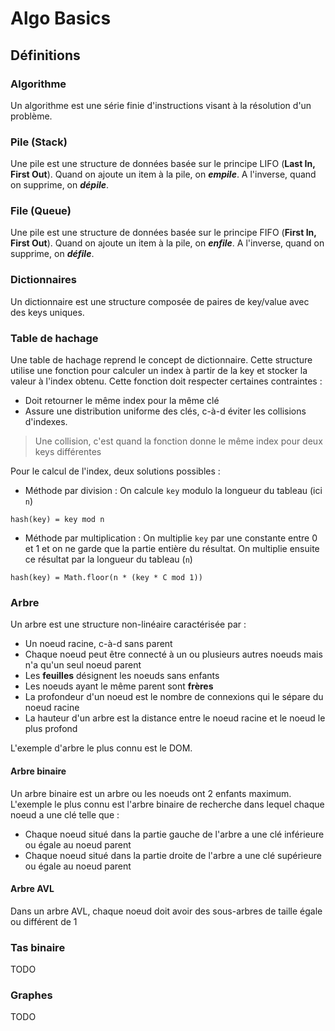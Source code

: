 # Algo Basics

## Définitions

### Algorithme

Un algorithme est une série finie d'instructions visant à la résolution d'un problème.

### Pile (Stack)

Une pile est une structure de données basée sur le principe LIFO (__Last In, First Out__). Quand on ajoute un item à la pile, on *__empile__*. A l'inverse, quand
on supprime, on *__dépile__*.

### File (Queue)

Une pile est une structure de données basée sur le principe FIFO (__First In, First Out__). Quand on ajoute un item à la pile, on *__enfile__*. A l'inverse, quand
on supprime, on *__défile__*.

### Dictionnaires

Un dictionnaire est une structure composée de paires de key/value avec des keys uniques.

### Table de hachage

Une table de hachage reprend le concept de dictionnaire. Cette structure utilise une fonction pour calculer un index à partir de la key et stocker la valeur à l'index
obtenu. Cette fonction doit respecter certaines contraintes : 

- Doit retourner le même index pour la même clé
- Assure une distribution uniforme des clés, c-à-d éviter les collisions d'indexes.

> Une collision, c'est quand la fonction donne le même index pour deux keys différentes

Pour le calcul de l'index, deux solutions possibles : 

- Méthode par division : On calcule `key` modulo la longueur du tableau (ici `n`)

`hash(key) = key mod n`

- Méthode par multiplication : On multiplie `key` par une constante entre 0 et 1 et on ne garde que la partie entière du résultat. On multiplie ensuite ce résultat
par la longueur du tableau (`n`)

`hash(key) = Math.floor(n * (key * C mod 1))`

### Arbre

Un arbre est une structure non-linéaire caractérisée par : 

- Un noeud racine, c-à-d sans parent
- Chaque noeud peut être connecté à un ou plusieurs autres noeuds mais n'a qu'un seul noeud parent
- Les __feuilles__ désignent les noeuds sans enfants
- Les noeuds ayant le même parent sont __frères__
- La profondeur d'un noeud est le nombre de connexions qui le sépare du noeud racine
- La hauteur d'un arbre est la distance entre le noeud racine et le noeud le plus profond

L'exemple d'arbre le plus connu est le DOM.

#### Arbre binaire

Un arbre binaire est un arbre ou les noeuds ont 2 enfants maximum. L'exemple le plus connu est l'arbre binaire de recherche dans lequel chaque noeud a une clé telle
que : 

- Chaque noeud situé dans la partie gauche de l'arbre a une clé inférieure ou égale au noeud parent
- Chaque noeud situé dans la partie droite de l'arbre a une clé supérieure ou égale au noeud parent

#### Arbre AVL

Dans un arbre AVL, chaque noeud doit avoir des sous-arbres de taille égale ou différent de 1

### Tas binaire

TODO

### Graphes

TODO



